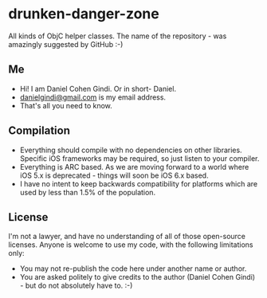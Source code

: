 drunken-danger-zone
===================

All kinds of ObjC helper classes. The name of the repository - was amazingly suggested by GitHub :-)

## Me
* Hi! I am Daniel Cohen Gindi. Or in short- Daniel.
* danielgindi@gmail.com is my email address.
* That's all you need to know.

## Compilation
* Everything should compile with no dependencies on other libraries. Specific iOS frameworks may be required, so just listen to your compiler.
* Everything is ARC based. As we are moving forward to a world where iOS 5.x is deprecated - things will soon be iOS 6.x based. 
* I have no intent to keep backwards compatibility for platforms which are used by less than 1.5% of the population.

## License

I'm not a lawyer, and have no understanding of all of those open-source licenses.
Anyone is welcome to use my code, with the following limitations only:
* You may not re-publish the code here under another name or author.
* You are asked politely to give credits to the author (Daniel Cohen Gindi) - but do not absolutely have to. :-)
